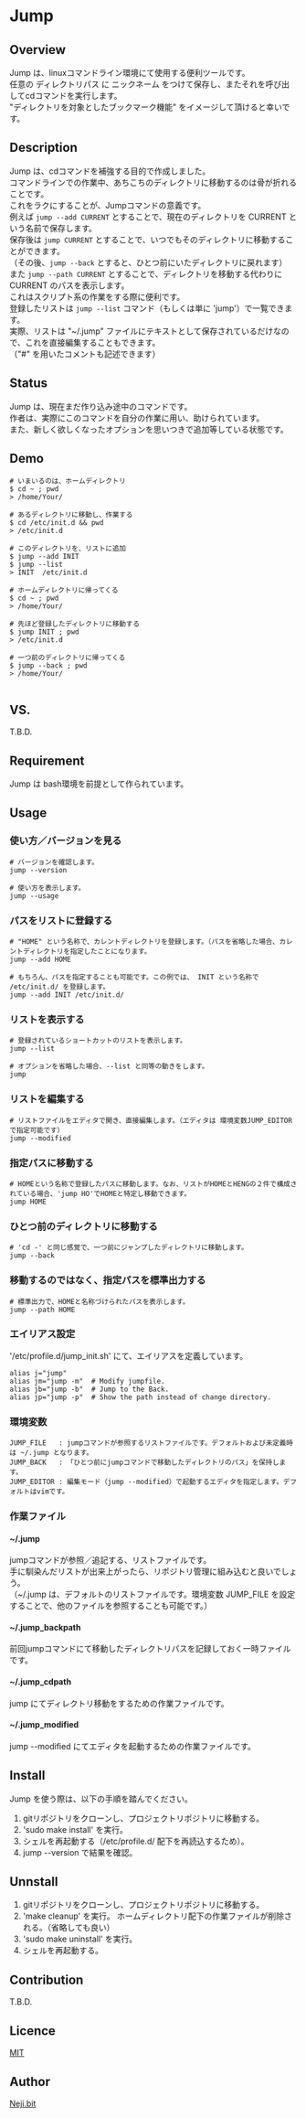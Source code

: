 # Jump

## Overview

Jump は、linuxコマンドライン環境にて使用する便利ツールです。  
任意の ディレクトリパス に ニックネーム をつけて保存し、またそれを呼び出してcdコマンドを実行します。  
"ディレクトリを対象としたブックマーク機能" をイメージして頂けると幸いです。  

## Description

Jump は、cdコマンドを補強する目的で作成しました。  
コマンドラインでの作業中、あちこちのディレクトリに移動するのは骨が折れることです。  
これをラクにすることが、Jumpコマンドの意義です。  
例えば `jump --add CURRENT` とすることで、現在のディレクトリを CURRENT という名前で保存します。  
保存後は `jump CURRENT` とすることで、いつでもそのディレクトリに移動することができます。  
（その後、`jump --back` とすると、ひとつ前にいたディレクトリに戻れます）  
また `jump --path CURRENT` とすることで、ディレクトリを移動する代わりに CURRENT のパスを表示します。  
これはスクリプト系の作業をする際に便利です。  
登録したリストは `jump --list` コマンド（もしくは単に 'jump'）で一覧できます。  
実際、リストは "~/.jump" ファイルにテキストとして保存されているだけなので、これを直接編集することもできます。  
（"#" を用いたコメントも記述できます）  

## Status

Jump は、現在まだ作り込み途中のコマンドです。  
作者は、実際にこのコマンドを自分の作業に用い、助けられています。  
また、新しく欲しくなったオプションを思いつきで追加等している状態です。  

## Demo

```
# いまいるのは、ホームディレクトリ
$ cd ~ ; pwd
> /home/Your/

# あるディレクトリに移動し、作業する
$ cd /etc/init.d && pwd
> /etc/init.d

# このディレクトリを、リストに追加
$ jump --add INIT
$ jump --list
> INIT  /etc/init.d

# ホームディレクトリに帰ってくる
$ cd ~ ; pwd
> /home/Your/

# 先ほど登録したディレクトリに移動する
$ jump INIT ; pwd
> /etc/init.d

# 一つ前のディレクトリに帰ってくる
$ jump --back ; pwd
> /home/Your/


```

## VS.

T.B.D.

## Requirement

Jump は bash環境を前提として作られています。  

## Usage

### 使い方／バージョンを見る

```
# バージョンを確認します。
jump --version

# 使い方を表示します。
jump --usage
```

### パスをリストに登録する

```
# "HOME" という名称で、カレントディレクトリを登録します。（パスを省略した場合、カレントディレクトリを指定したことになります。
jump --add HOME

# もちろん、パスを指定することも可能です。この例では、 INIT という名称で /etc/init.d/ を登録します。
jump --add INIT /etc/init.d/
```

### リストを表示する

```
# 登録されているショートカットのリストを表示します。
jump --list

# オプションを省略した場合、--list と同等の動きをします。
jump
```

### リストを編集する

```
# リストファイルをエディタで開き、直接編集します。（エディタは 環境変数JUMP_EDITOR で指定可能です）
jump --modified
```

### 指定パスに移動する

```
# HOMEという名称で登録したパスに移動します。なお、リストがHOMEとHENGの２件で構成されている場合、'jump HO'でHOMEと特定し移動できます。
jump HOME
```

### ひとつ前のディレクトリに移動する

```
# 'cd -' と同じ感覚で、一つ前にジャンプしたディレクトリに移動します。
jump --back
```

### 移動するのではなく、指定パスを標準出力する

```
# 標準出力で、HOMEと名称づけられたパスを表示します。
jump --path HOME
```

### エイリアス設定

'/etc/profile.d/jump_init.sh' にて、エイリアスを定義しています。

```
alias j="jump"
alias jm="jump -m"  # Modify jumpfile.
alias jb="jump -b"  # Jump to the Back.
alias jp="jump -p"  # Show the path instead of change directory.
```

### 環境変数

```
JUMP_FILE   : jumpコマンドが参照するリストファイルです。デフォルトおよび未定義時は ~/.jump となります。 
JUMP_BACK   : 「ひとつ前にjumpコマンドで移動したディレクトリのパス」を保持します。
JUMP_EDITOR : 編集モード（jump --modified）で起動するエディタを指定します。デフォルトはvimです。
```

### 作業ファイル

#### ~/.jump  

jumpコマンドが参照／追記する、リストファイルです。  
手に馴染んだリストが出来上がったら、リポジトリ管理に組み込むと良いでしょう。  
（~/.jump は、デフォルトのリストファイルです。環境変数 JUMP_FILE を設定することで、他のファイルを参照することも可能です。）  

#### ~/.jump_backpath  

前回jumpコマンドにて移動したディレクトリパスを記録しておく一時ファイルです。  

#### ~/.jump_cdpath  

jump にてディレクトリ移動をするための作業ファイルです。  

#### ~/.jump_modified  

jump --modified にてエディタを起動するための作業ファイルです。  

## Install

Jump を使う際は、以下の手順を踏んでください。
1. gitリポジトリをクローンし、プロジェクトリポジトリに移動する。
2. 'sudo make install' を実行。
3. シェルを再起動する（/etc/profile.d/ 配下を再読込するため）。
4. jump --version で結果を確認。

## Unnstall

1. gitリポジトリをクローンし、プロジェクトリポジトリに移動する。
2. 'make cleanup' を実行。
  ホームディレクトリ配下の作業ファイルが削除される。（省略しても良い）
3. 'sudo make uninstall' を実行。
4. シェルを再起動する。

## Contribution

T.B.D.

## Licence

[MIT](https://github.com/tcnksm/tool/blob/master/LICENCE)

## Author

[Neji.bit](https://github.com/neji.bit)


